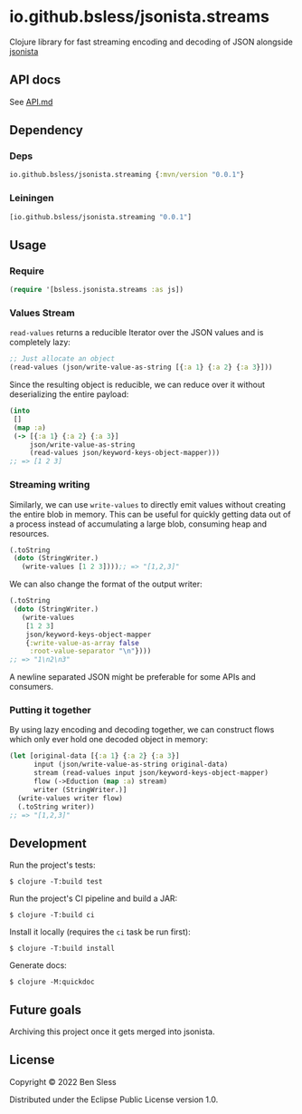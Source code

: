 # io.github.bsless/jsonista.streams

Clojure library for fast streaming encoding and decoding of JSON
alongside [jsonista](https://github.com/metosin/jsonista)

## API docs

See [API.md](./API.md)

## Dependency

### Deps

```clojure
io.github.bsless/jsonista.streaming {:mvn/version "0.0.1"}
```

### Leiningen

```clojure
[io.github.bsless/jsonista.streaming "0.0.1"]
```

## Usage

### Require

```clojure
(require '[bsless.jsonista.streams :as js])
```

### Values Stream

`read-values` returns a reducible Iterator over the JSON values and is completely lazy:

```clojure
;; Just allocate an object
(read-values (json/write-value-as-string [{:a 1} {:a 2} {:a 3}]))
```

Since the resulting object is reducible, we can reduce over it without
deserializing the entire payload:

```clojure
(into
 []
 (map :a)
 (-> [{:a 1} {:a 2} {:a 3}]
     json/write-value-as-string
     (read-values json/keyword-keys-object-mapper)))
;; => [1 2 3]
```

### Streaming writing

Similarly, we can use `write-values` to directly emit values without
creating the entire blob in memory. This can be useful for quickly
getting data out of a process instead of accumulating a large blob,
consuming heap and resources.

```clojure
(.toString
 (doto (StringWriter.)
   (write-values [1 2 3])));; => "[1,2,3]"
```

We can also change the format of the output writer:

```clojure
(.toString
 (doto (StringWriter.)
   (write-values
    [1 2 3]
    json/keyword-keys-object-mapper
    {:write-value-as-array false
     :root-value-separator "\n"})))
;; => "1\n2\n3"
```

A newline separated JSON might be preferable for some APIs and consumers.

### Putting it together

By using lazy encoding and decoding together, we can construct flows
which only ever hold one decoded object in memory:

```clojure
(let [original-data [{:a 1} {:a 2} {:a 3}]
      input (json/write-value-as-string original-data)
      stream (read-values input json/keyword-keys-object-mapper)
      flow (->Eduction (map :a) stream)
      writer (StringWriter.)]
  (write-values writer flow)
  (.toString writer))
;; => "[1,2,3]"
```

## Development

Run the project's tests:

    $ clojure -T:build test

Run the project's CI pipeline and build a JAR:

    $ clojure -T:build ci

Install it locally (requires the `ci` task be run first):

    $ clojure -T:build install
    
Generate docs:

    $ clojure -M:quickdoc
    
## Future goals

Archiving this project once it gets merged into jsonista.

## License

Copyright © 2022 Ben Sless

Distributed under the Eclipse Public License version 1.0.
